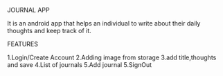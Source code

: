 JOURNAL APP

It is an android app that helps an individual to write about their daily thoughts and keep track of it.


FEATURES

1.Login/Create Account
2.Adding image from storage
3.add title,thoughts and save
4.List of journals
5.Add journal
5.SignOut
